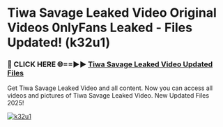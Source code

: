 # Tiwa Savage Leaked Video Original Videos 0nlyFans Leaked - Files Updated! (k32u1)

<h3>🔴 CLICK HERE 🌐==►► <a href="https://tinyurl.com/ehrbuxhb" rel="nofollow">Tiwa Savage Leaked Video Updated Files</a></h3>

Get Tiwa Savage Leaked Video and all content. Now you can access all videos and pictures of Tiwa Savage Leaked Video. New Updated Files 2025!

[![k32u1](https://i.imgur.com/lVYEuWS.gif)](https://tinyurl.com/ehrbuxhb)
